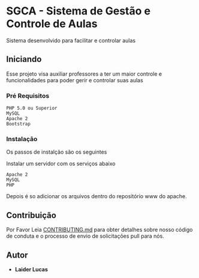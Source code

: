 # SGCA - Sistema de Gestão e Controle de Aulas

Sistema desenvolvido para facilitar e controlar aulas

## Iniciando

Esse projeto visa auxiliar professores a ter um maior controle e funcionalidades para poder gerir e controlar suas aulas

### Pré Requisitos

```
PHP 5.0 ou Superior
MySQL
Apache 2
Bootstrap
```

### Instalação

Os passos de instalção são os seguintes

Instalar um servidor com os serviços abaixo

```
Apache 2
MySQL
PHP
```

Depois é so adicionar os arquivos dentro do repositório www do apache.


## Contribuição

Por Favor Leia [CONTRIBUTING.md](https://gist.github.com/LaiderLucas/e62f8f379344fb7edc41d1c00c858e2a) para obter detalhes sobre nosso código de conduta e o processo de envio de solicitações pull para nós.

## Autor

* **Laider Lucas**
